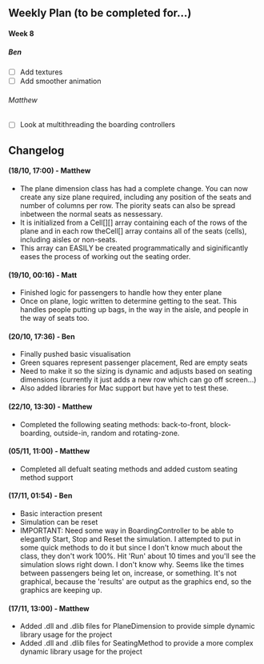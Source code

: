 ## Weekly Plan (to be completed for...)
#### Week 8
##### Ben
- [ ] Add textures
- [ ] Add smoother animation

###### Matthew
- [ ] Look at multithreading the boarding controllers

## Changelog
#### (18/10, 17:00) - Matthew
* The plane dimension class has had a complete change. You can now create any size plane required, including any position of the seats and number of columns per row. The piority seats can also be spread inbetween the normal seats as nessessary.
* It is initialized from a Cell[][] array containing each of the rows of the plane and in each row theCell[] array contains all of the seats (cells), including aisles or non-seats.
* This array can EASILY be created programmatically and siginificantly eases the process of working out the seating order.

#### (19/10, 00:16) - Matt
* Finished logic for passengers to handle how they enter plane
* Once on plane, logic written to determine getting to the seat. This handles people putting up bags, in the way in the aisle, and people in the way of seats too.

#### (20/10, 17:36) - Ben
* Finally pushed basic visualisation
* Green squares represent passenger placement, Red are empty seats
* Need to make it so the sizing is dynamic and adjusts based on seating dimensions (currently it just adds a new row which can go off screen...)
* Also added libraries for Mac support but have yet to test these.

#### (22/10, 13:30) - Matthew
* Completed the following seating methods: back-to-front, block-boarding, outside-in, random and rotating-zone.

#### (05/11, 11:00) - Matthew
* Completed all defualt seating methods and added custom seating method support

#### (17/11, 01:54) - Ben
* Basic interaction present
* Simulation can be reset
* IMPORTANT: Need some way in BoardingController to be able to elegantly Start, Stop and Reset the simulation. I attempted to put in some quick methods to do it but since I don't know much about the class, they don't work 100%. Hit 'Run' about 10 times and you'll see the simulation slows right down. I don't know why. Seems like the times between passengers being let on, increase, or something. It's not graphical, because the 'results' are output as the graphics end, so the graphics are keeping up.

#### (17/11, 13:00) - Matthew
* Added .dll and .dlib files for PlaneDimension to provide simple dynamic library usage for the project
* Added .dll and .dlib files for SeatingMethod to provide a more complex dynamic library usage for the project
